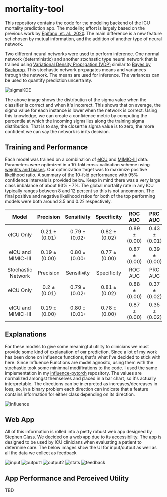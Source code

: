 # mortality-tool
This repository contains the code for the modeling backend of the 
ICU mortality prediction app. The modeling effort is largely based
on the previous work by [Epifano, et. al., 2020](https://jrepifano.github.io/papers/towards.pdf).
The main difference is a new feature set chosen by mutual information, and the addition of another type
of neural network. 

Two different neural networks were used to perform inference. 
One normal network (deterministic) and another stochastic type neural network that is
trained using [Variational Density Propagation (VDP)](https://par.nsf.gov/servlets/purl/10161387) similar to 
[Bayes by Backprop](https://arxiv.org/abs/1505.05424). This stochastic network propagates means
and variances through the network. The means are used for inference.
The variances can be used to quantify prediction uncertainty. 

![sigmaKDE](results/sigmaKDE.png)

The above image shows the distribution of the sigma value
when the classifier is correct and when it's incorrect. This shows
that on average, the sigma value for each instance is lower when
the network is correct. Using this knowledge, we can create a 
confidence metric by computing the percentile at which the incoming sigma lies along the training sigma distribution. 
That is to say, the closerthe sigma value is to zero, the more confident we can say the network is in its decision.

## Training and Performance

Each model was trained on a combination of [eICU](https://physionet.org/content/eicu-crd/2.0/)
and [MIMIC-III](https://physionet.org/content/mimiciii/1.4/) data. Parameters were optimized in a 
10-fold cross-validation scheme using [weights and biases](https://wandb.ai/site). Our optimization target
was to maximize positive likelihood ratio. A summary of the 10-fold performance with 95% confidence intervals is
provided below. Keep in mind there was a very large class imbalance of about 93% - 7%. The global mortality rate
in any ICU typically ranges between 8 and 12 percent so this is not uncommon. The final positive and negative likelihood
ratios for both of the top performing models were both around 3.5 and 0.22 respectively. 

| Model                  	|   Precision  	|  Sensitivity 	|  Specificity 	|    ROC AUC   	|    PRC AUC   	| Balanced Accuracy 	|
|:---------------------:	|:------------:	|:------------:	|:------------:	|:------------:	|:------------:	|:-----------------:	|
|       eICU Only       	| 0.21 ±(0.01) 	| 0.79 ±(0.02) 	| 0.82 ±(0.02) 	| 0.89 ±(0.00) 	| 0.43 ±(0.01) 	|    0.81 ±(0.00)   	|
|   eICU and MIMIC-III  	| 0.19 ±(0.00) 	| 0.80 ±(0.00) 	| 0.77 ±(0.00) 	| 0.87 ±(0.00) 	| 0.39 ±(0.00) 	|    0.79 ±(0.00)   	|
|   Stochastic Network  	|   Precision  	|  Sensitivity 	|  Specificity 	|    ROC AUC   	|    PRC AUC   	| Balanced Accuracy 	|
|       eICU Only       	|  0.2 ±(0.01) 	| 0.79 ±(0.02) 	| 0.81 ±(0.02) 	| 0.88 ±(0.00) 	| 0.37 ±(0.02) 	|    0.80 ±(0.00)   	|
|   eICU and MIMIC-III  	| 0.19 ±(0.00) 	| 0.80 ±(0.01) 	| 0.78 ±(0.00) 	| 0.87 ±(0.00) 	| 0.35 ±(0.02) 	|    0.79 ±(0.00)   	|

## Explanations

For these models to give some meaningful utility to clinicians we must provide some kind of explanation of our prediction.
Since a lot of my work has been done on influence functions, that's what I've decided to stick with here. Since
Influence Functions are model agnositc, using them with the stochastic took some minimnal modifications to the code. I used the
same implementation in my [influence-pytorch](https://github.com/jrepifano/influence-pytorch) repository. The values
are normalized amongst themselves and placed in a bar chart, so it's actually interpretable. The directions can
be interpreted as increases/decreases in loss, so, in a binary problem each direction can indicate that a feature
contains information for either class depending on its direction.

![influence](results/influence.png)

## Web App

All of this information is rolled into a pretty robust web app designed by [Stephen Glass](https://github.com/sglass520).
We decided on a web app due to its accessibility. The app is designed to be used by ICU clinicians when evaluating a patient
to determine care. The below images show the UI for input/output as well as all the data we collect as feedback

![input](app_pics/input.png)
![output1](app_pics/output.png)
![output2](app_pics/output_2.png)
![stats](app_pics/stats.png)
![feedback](app_pics/feedback.png)

## App Performance and Perceived Utility

TBD
